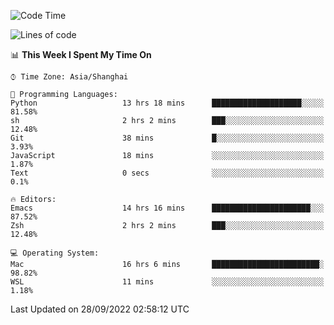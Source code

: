 <!--START_SECTION:waka-->
![Code Time](http://img.shields.io/badge/Code%20Time-885%20hrs%209%20mins-blue)

![Lines of code](https://img.shields.io/badge/From%20Hello%20World%20I%27ve%20Written-22%20Thousand%20lines%20of%20code-blue)

📊 **This Week I Spent My Time On** 

```text
⌚︎ Time Zone: Asia/Shanghai

💬 Programming Languages: 
Python                   13 hrs 18 mins      ████████████████████░░░░░   81.58% 
sh                       2 hrs 2 mins        ███░░░░░░░░░░░░░░░░░░░░░░   12.48% 
Git                      38 mins             █░░░░░░░░░░░░░░░░░░░░░░░░   3.93% 
JavaScript               18 mins             ░░░░░░░░░░░░░░░░░░░░░░░░░   1.87% 
Text                     0 secs              ░░░░░░░░░░░░░░░░░░░░░░░░░   0.1%

🔥 Editors: 
Emacs                    14 hrs 16 mins      ██████████████████████░░░   87.52% 
Zsh                      2 hrs 2 mins        ███░░░░░░░░░░░░░░░░░░░░░░   12.48%

💻 Operating System: 
Mac                      16 hrs 6 mins       ████████████████████████░   98.82% 
WSL                      11 mins             ░░░░░░░░░░░░░░░░░░░░░░░░░   1.18%

```


 Last Updated on 28/09/2022 02:58:12 UTC
<!--END_SECTION:waka-->
